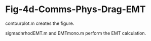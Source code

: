 # Fig-4d-Comms-Phys-Drag-EMT

contourplot.m creates the figure.

sigmadnrhodEMT.m and EMTmono.m perform the EMT calculation.
